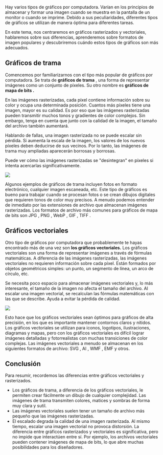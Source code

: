 Hay varios tipos de gráficos por computadora. Varían en los principios de almacenar y formar una imagen cuando se muestra en la pantalla de un monitor o cuando se imprime. Debido a sus peculiaridades, diferentes tipos de gráficos se utilizan de manera óptima para diferentes tareas.

En este tema, nos centraremos en gráficos rasterizados y vectoriales, hablaremos sobre sus diferencias, aprenderemos sobre formatos de imagen populares y descubriremos cuándo estos tipos de gráficos son más adecuados.

## Gráficos de trama
Comencemos por familiarizarnos con el tipo más popular de gráficos por computadora. Se trata de **gráficos de trama** , una forma de representar imágenes como un conjunto de píxeles. Su otro nombre es **gráficos de mapa de bits .**

En las imágenes rasterizadas, cada píxel contiene información sobre su color y ocupa una determinada posición. Cuantos más píxeles tiene una imagen, mayor es su calidad. Es por eso que las imágenes rasterizadas pueden transmitir muchos tonos y gradientes de color complejos. Sin embargo, tenga en cuenta que junto con la calidad de la imagen, el tamaño del archivo también aumentará.

Hablando de fallas, una imagen rasterizada no se puede escalar sin pérdida. Si aumenta la escala de la imagen, los valores de los nuevos píxeles deben deducirse de sus vecinos. Por lo tanto, las imágenes de trama muy ampliadas aparecerán borrosas y borrosas.

Puede ver cómo las imágenes rasterizadas se "desintegran" en píxeles si intenta acercarlas significativamente.

[![](https://ucarecdn.com/2fabba67-a59a-4988-9849-74e317c07ce9/-/crop/741x439/501,274/-/preview/)](https://ucarecdn.com/2fabba67-a59a-4988-9849-74e317c07ce9/-/crop/741x439/501,274/-/preview/)

Algunos ejemplos de gráficos de trama incluyen fotos en formato electrónico, cualquier imagen escaneada, etc. Este tipo de gráficos es bueno para trabajar cuando se procesan fotos o se crean dibujos digitales que requieren tonos de color muy precisos. A menudo podemos entender de inmediato por las extensiones de archivo que almacenan imágenes rasterizadas. Los formatos de archivo más comunes para gráficos de mapa de bits son JPG , PNG , WebP , GIF , TIFF .

## Gráficos vectoriales
Otro tipo de gráficos por computadora que probablemente te hayas encontrado más de una vez son **los gráficos vectoriales.** Los gráficos vectoriales son una forma de representar imágenes a través de fórmulas matemáticas. A diferencia de las imágenes rasterizadas, las imágenes vectoriales no requieren información sobre cada píxel. Están formados por objetos geométricos simples: un punto, un segmento de línea, un arco de círculo, etc.

Se necesita poco espacio para almacenar imágenes vectoriales y, lo más interesante, el tamaño de la imagen no afecta el tamaño del archivo. Al escalar una imagen vectorial, se recalculan las fórmulas matemáticas con las que se describe. Ayuda a evitar la pérdida de calidad.

![](https://ucarecdn.com/f764452d-cef8-4aae-8c40-f0e751c4f006/-/crop/607x406/0,0/-/preview/)

Esto hace que los gráficos vectoriales sean óptimos para gráficos de alta precisión, en los que es importante mantener contornos claros y nítidos. Los gráficos vectoriales se utilizan para iconos, logotipos, ilustraciones, diagramas y mapas, pero con los gráficos vectoriales es difícil lograr imágenes detalladas y fotorrealistas con muchas transiciones de color complejas. Las imágenes vectoriales a menudo se almacenan en los siguientes formatos de archivo: SVG , AI , WMF , EMF y otros.

## Conclusión
Para resumir, recordemos las diferencias entre gráficos vectoriales y rasterizados.

- Los gráficos de trama, a diferencia de los gráficos vectoriales, le permiten crear fácilmente un dibujo de cualquier complejidad. Las imágenes de trama transmiten colores, matices y sombras de forma muy clara y sutil.
- Las imágenes vectoriales suelen tener un tamaño de archivo más pequeño que las imágenes rasterizadas.
- El escalado degrada la calidad de una imagen rasterizada. Al mismo tiempo, escalar una imagen vectorial no provoca distorsión.
La diferencia entre gráficos rasterizados y vectoriales es significativa, pero no impide que interactúen entre sí. Por ejemplo, los archivos vectoriales pueden contener imágenes de mapa de bits, lo que abre muchas posibilidades para los diseñadores.
